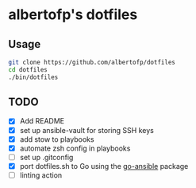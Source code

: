 # albertofp's dotfiles

## Usage

```bash
git clone https://github.com/albertofp/dotfiles
cd dotfiles
./bin/dotfiles
```

## TODO

- [x] Add README
- [x] set up ansible-vault for storing SSH keys
- [x] add stow to playbooks
- [x] automate zsh config in playbooks
- [ ] set up .gitconfig
- [x] port dotfiles.sh to Go using the [go-ansible](https://github.com/apenella/go-ansible) package
- [ ] linting action
